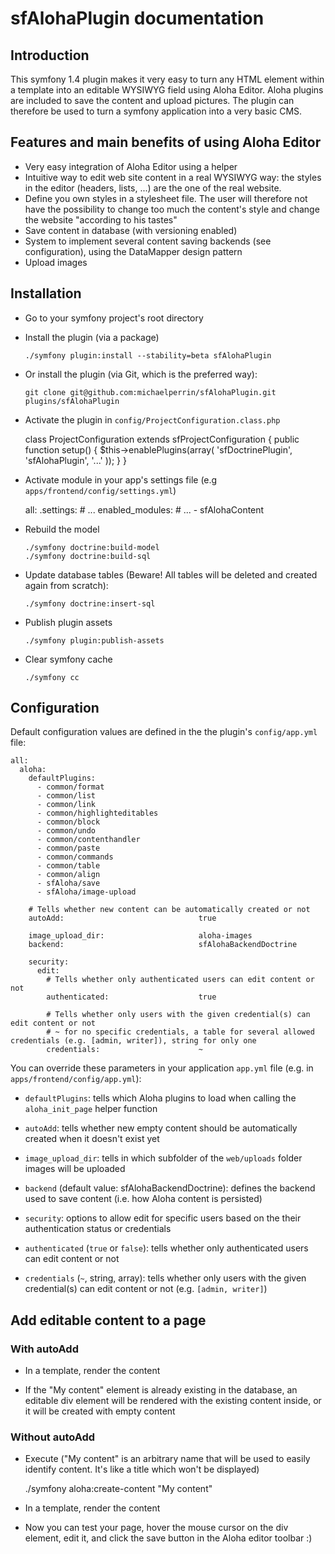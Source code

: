 # sfAlohaPlugin documentation

## Introduction

This symfony 1.4 plugin makes it very easy to turn any HTML element within a template into an editable WYSIWYG field using Aloha Editor.
Aloha plugins are included to save the content and upload pictures. The plugin can therefore be used to turn a symfony application into a very basic CMS.


## Features and main benefits of using Aloha Editor

  * Very easy integration of Aloha Editor using a helper
  * Intuitive way to edit web site content in a real WYSIWYG way: the styles in the editor (headers, lists, ...) are the one of the real website.
  * Define you own styles in a stylesheet file. The user will therefore not have the possibility to change too much the content's style and change the website "according to his tastes"
  * Save content in database (with versioning enabled)
  * System to implement several content saving backends (see configuration), using the DataMapper design pattern
  * Upload images

## Installation

  * Go to your symfony project's root directory

  * Install the plugin (via a package)


        ./symfony plugin:install --stability=beta sfAlohaPlugin

  * Or install the plugin (via Git, which is the preferred way):


        git clone git@github.com:michaelperrin/sfAlohaPlugin.git plugins/sfAlohaPlugin

  * Activate the plugin in `config/ProjectConfiguration.class.php`


    class ProjectConfiguration extends sfProjectConfiguration
    {
      public function setup()
      {
        $this->enablePlugins(array(
          'sfDoctrinePlugin',
          'sfAlohaPlugin',
          '...'
        ));
      }
    }

  * Activate module in your app's settings file (e.g `apps/frontend/config/settings.yml`)


    all:
      .settings:
        # ...
        enabled_modules:
          # ...
          - sfAlohaContent


  * Rebuild the model


        ./symfony doctrine:build-model
        ./symfony doctrine:build-sql

  * Update database tables (Beware! All tables will be deleted and created again from scratch):


        ./symfony doctrine:insert-sql

  * Publish plugin assets


        ./symfony plugin:publish-assets

  * Clear symfony cache


        ./symfony cc


## Configuration

Default configuration values are defined in the the plugin's ``config/app.yml`` file:

    all:
      aloha:
        defaultPlugins:
          - common/format
          - common/list
          - common/link
          - common/highlighteditables
          - common/block
          - common/undo
          - common/contenthandler
          - common/paste
          - common/commands
          - common/table
          - common/align
          - sfAloha/save
          - sfAloha/image-upload

        # Tells whether new content can be automatically created or not
        autoAdd:                              true

        image_upload_dir:                     aloha-images
        backend:                              sfAlohaBackendDoctrine

        security:
          edit:
            # Tells whether only authenticated users can edit content or not
            authenticated:                    true

            # Tells whether only users with the given credential(s) can edit content or not
            # ~ for no specific credentials, a table for several allowed credentials (e.g. [admin, writer]), string for only one
            credentials:                      ~


You can override these parameters in your application ``app.yml`` file (e.g. in ``apps/frontend/config/app.yml``):

  * ``defaultPlugins``: tells which Aloha plugins to load when calling the ``aloha_init_page`` helper function

  * ``autoAdd``: tells whether new empty content should be automatically created when it doesn't exist yet

  * ``image_upload_dir``: tells in which subfolder of the ``web/uploads`` folder images will be uploaded

  * ``backend`` (default value: sfAlohaBackendDoctrine): defines the backend used to save content (i.e. how Aloha content is persisted)

  * ``security``: options to allow edit for specific users based on the their authentication status or credentials

   * ``authenticated`` (``true`` or ``false``): tells whether only authenticated users can edit content or not

   * ``credentials`` (``~``, string, array): tells whether only users with the given credential(s) can edit content or not (e.g. ``[admin, writer]``)


## Add editable content to a page

### With autoAdd

* In a template, render the content


    <?php use_helper('Aloha'); ?>
    <?php echo aloha_init_page(); ?>
    <?php echo aloha_render_element('My Content'); ?>

* If the "My content" element is already existing in the database, an editable div element will be rendered with the existing content inside, or it will be created with empty content

### Without autoAdd

* Execute ("My content" is an arbitrary name that will be used to easily identify content. It's like a title which won't be displayed)

    ./symfony aloha:create-content "My content"

* In a template, render the content


    <?php use_helper('Aloha'); ?>
    <?php echo aloha_init_page(); ?>
    <?php echo aloha_render_element('My Content'); ?>

* Now you can test your page, hover the mouse cursor on the div element, edit it, and click the save button in the Aloha editor toolbar :)
